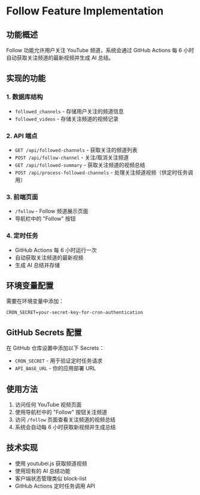 # Follow Feature Implementation

## 功能概述

Follow 功能允许用户关注 YouTube 频道，系统会通过 GitHub Actions 每 6 小时自动获取关注频道的最新视频并生成 AI 总结。

## 实现的功能

### 1. 数据库结构
- `followed_channels` - 存储用户关注的频道信息
- `followed_videos` - 存储关注频道的视频记录

### 2. API 端点
- `GET /api/followed-channels` - 获取关注的频道列表
- `POST /api/follow-channel` - 关注/取消关注频道
- `GET /api/followed-summary` - 获取关注频道的视频总结
- `POST /api/process-followed-channels` - 处理关注频道视频（供定时任务调用）

### 3. 前端页面
- `/follow` - Follow 频道展示页面
- 导航栏中的 "Follow" 按钮

### 4. 定时任务
- GitHub Actions 每 6 小时运行一次
- 自动获取关注频道的最新视频
- 生成 AI 总结并存储

## 环境变量配置

需要在环境变量中添加：
```
CRON_SECRET=your-secret-key-for-cron-authentication
```

## GitHub Secrets 配置

在 GitHub 仓库设置中添加以下 Secrets：
- `CRON_SECRET` - 用于验证定时任务请求
- `API_BASE_URL` - 你的应用部署 URL

## 使用方法

1. 访问任何 YouTube 视频页面
2. 使用导航栏中的 "Follow" 按钮关注频道
3. 访问 `/follow` 页面查看关注频道的视频总结
4. 系统会自动每 6 小时获取新视频并生成总结

## 技术实现

- 使用 youtubei.js 获取频道视频
- 使用现有的 AI 总结功能
- 客户端状态管理类似 block-list
- GitHub Actions 定时任务调用 API
